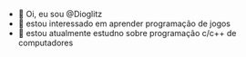 - 👋 Oi, eu sou @Dioglitz
- 👀 estou interessado em aprender programação de jogos
- 🌱 estou atualmente estudno sobre programação c/c++ de computadores
